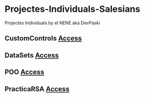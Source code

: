 # Projectes-Individuals-Salesians
Projectes Individuals by el NENE aka DevPaski

## CustomControls [Access](https://github.com/DevPaski/Projectes-Individuals-Salesians/tree/CustomControls)
## DataSets [Access](https://github.com/DevPaski/Projectes-Individuals-Salesians/tree/DataSets-Individual)
## POO [Access](https://github.com/DevPaski/Projectes-Individuals-Salesians/tree/POO)
## PracticaRSA [Access](https://github.com/DevPaski/Projectes-Individuals-Salesians/tree/PracticaRSA)
